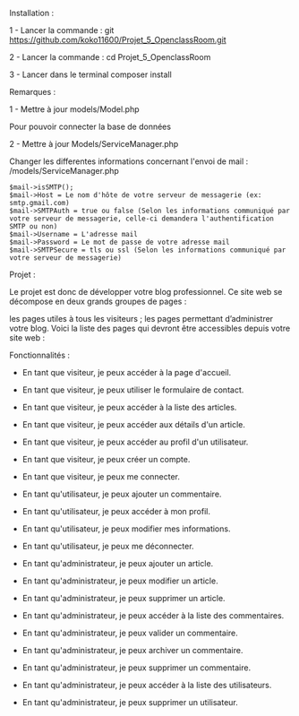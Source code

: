 Installation : 


1 - Lancer la commande : git https://github.com/koko11600/Projet_5_OpenclassRoom.git

2 - Lancer la commande : cd Projet_5_OpenclassRoom

3 - Lancer dans le terminal composer install 

Remarques :

1 - Mettre à jour models/Model.php

Pour pouvoir connecter la base de données

2 - Mettre à jour Models/ServiceManager.php


Changer les differentes informations concernant l'envoi de mail : /models/ServiceManager.php

```text
$mail->isSMTP();
$mail->Host = Le nom d'hôte de votre serveur de messagerie (ex: smtp.gmail.com)
$mail->SMTPAuth = true ou false (Selon les informations communiqué par votre serveur de messagerie, celle-ci demandera l'authentification SMTP ou non)
$mail->Username = L'adresse mail
$mail->Password = Le mot de passe de votre adresse mail
$mail->SMTPSecure = tls ou ssl (Selon les informations communiqué par votre serveur de messagerie) 
```


Projet : 

Le projet est donc de développer votre blog professionnel. Ce site web se décompose en deux grands groupes de pages :

les pages utiles à tous les visiteurs ;
les pages permettant d’administrer votre blog.
Voici la liste des pages qui devront être accessibles depuis votre site web :

Fonctionnalités : 

- En tant que visiteur, je peux accéder à la page d'accueil.

- En tant que visiteur, je peux utiliser le formulaire de contact.

- En tant que visiteur, je peux accéder à la liste des articles.

- En tant que visiteur, je peux accéder aux détails d'un article.

- En tant que visiteur, je peux accéder au profil d'un utilisateur.

- En tant que visiteur, je peux créer un compte.

- En tant que visiteur, je peux me connecter.

- En tant qu'utilisateur, je peux ajouter un commentaire.

- En tant qu'utilisateur, je peux accéder à mon profil.

- En tant qu'utilisateur, je peux modifier mes informations.

- En tant qu'utilisateur, je peux me déconnecter.

- En tant qu'administrateur, je peux ajouter un article.

- En tant qu'administrateur, je peux modifier un article.

- En tant qu'administrateur, je peux supprimer un article.

- En tant qu'administrateur, je peux accéder à la liste des commentaires.

- En tant qu'administrateur, je peux valider un commentaire.

- En tant qu'administrateur, je peux archiver un commentaire.

- En tant qu'administrateur, je peux supprimer un commentaire.

- En tant qu'administrateur, je peux accéder à la liste des utilisateurs.

- En tant qu'administrateur, je peux supprimer un utilisateur.